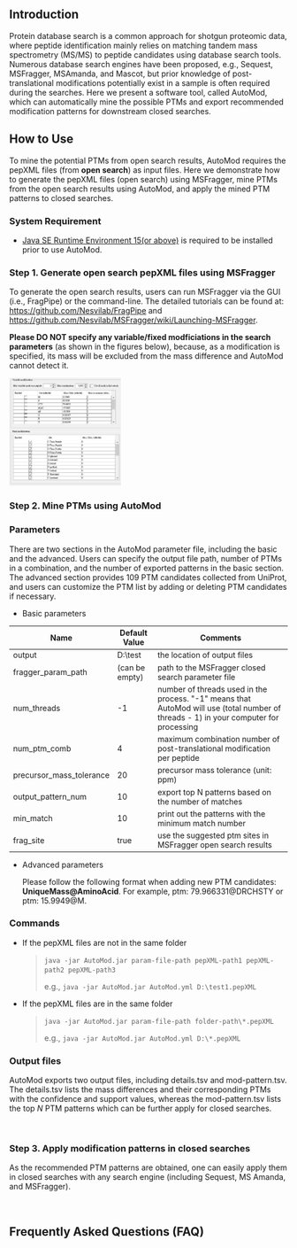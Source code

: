 ## Introduction
Protein database search is a common approach for shotgun proteomic data, where peptide identification mainly relies on matching tandem mass spectrometry (MS/MS) to peptide candidates using database search tools. Numerous database search engines have been proposed, e.g., Sequest, MSFragger, MSAmanda, and Mascot, but prior knowledge of post-translational modifications potentially exist in a sample is often required during the searches. Here we present a software tool, called AutoMod, which can automatically mine the possible PTMs and export recommended modification patterns for downstream closed searches.

## How to Use

To mine the potential PTMs from open search results, AutoMod requires the pepXML files (from **open search**) as input files. Here we demonstrate how to generate the pepXML files (open search) using MSFragger, mine PTMs from the open search results using AutoMod, and apply the mined PTM patterns to closed searches.
<br>

### System Requirement

- [Java SE Runtime Environment 15(or above)](https://www.oracle.com/java/technologies/javase/jdk15-archive-downloads.html) is required to be installed prior to use AutoMod. 

### Step 1. Generate open search pepXML files using MSFragger

To generate the open search results, users can run MSFragger via the GUI (i.e., FragPipe) or the command-line. The detailed tutorials can be found at: https://github.com/Nesvilab/FragPipe and https://github.com/Nesvilab/MSFragger/wiki/Launching-MSFragger. 

**Please DO NOT specify any variable/fixed modficiations in the search parameters** (as shown in the figures below), because, as a modification is specified, its mass will be excluded from the mass difference and AutoMod cannot detect it.   

<img src="https://github.com/ICMOL/AutoMod/blob/main/fig1.png" height="40%" width="40%" title="FragPipe (open search)">

### Step 2. Mine PTMs using AutoMod

### Parameters

There are two sections in the AutoMod parameter file, including the basic and the advanced. Users can specify the output file path, number of PTMs in a combination, and the number of exported patterns in the basic section. The advanced section provides 109 PTM candidates collected from UniProt, and users can customize the PTM list by adding or deleting PTM candidates if necessary.

- Basic parameters

|        Name         |  Default Value | Comments |
|---------------------|----------------|------------------------------|
| output              | D:\test        | the location of output files |
| fragger_param_path  | (can be empty) | path to the MSFragger closed search parameter file  |
| num_threads         | -1             | number of threads used in the process. "-1" means that AutoMod will use (total number of threads - 1) in your computer for processing  |
| num_ptm_comb        |  4             | maximum combination number of post-translational modification per peptide |
| precursor_mass_tolerance    |  20    | precursor mass tolerance (unit: ppm) |
| output_pattern_num  | 10             | export top N patterns based on the number of matches |
| min_match           | 10             | print out the patterns with the minimum match number |
| frag_site           | true           | use the suggested ptm sites in MSFragger open search results |

- Advanced parameters
  
  Please follow the following format when adding new PTM candidates: **UniqueMass@AminoAcid**. For example, ptm:	79.966331@DRCHSTY or 
  ptm:	15.9949@M.

### Commands
- If the pepXML files are not in the same folder
  >  `java -jar AutoMod.jar param-file-path pepXML-path1 pepXML-path2 pepXML-path3`
  >    
  >  e.g., `java -jar AutoMod.jar AutoMod.yml D:\test1.pepXML`


- If the pepXML files are in the same folder
  >  `java -jar AutoMod.jar param-file-path folder-path\*.pepXML`
  >    
  >  e.g., `java -jar AutoMod.jar AutoMod.yml D:\*.pepXML`

### Output files

AutoMod exports two output files, including details.tsv and mod-pattern.tsv. The details.tsv lists the mass differences and their corresponding PTMs with the confidence and support values, whereas the mod-pattern.tsv lists the top _N_ PTM patterns which can be further apply for closed searches.

<br>

### Step 3. Apply modification patterns in closed searches

As the recommended PTM patterns are obtained, one can easily apply them in closed searches with any search engine (including Sequest, MS Amanda, and MSFragger).

<br>

## Frequently Asked Questions (FAQ)



